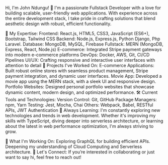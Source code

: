 Hi, I'm John Ndungu! 👋
I'm a passionate Fullstack Developer with a love for building scalable, user-friendly web applications. With experience across the entire development stack, I take pride in crafting solutions that blend aesthetic design with robust, efficient functionality.

🚀 My Expertise:
Frontend: React.js, HTML5, CSS3, JavaScript (ES6+), Bootstrap, Tailwind CSS
Backend: Node.js, Express.js, Python Django, Php Laravel.
Database: MongoDB, MySQL, Firebase
Fullstack: MERN (MongoDB, Express, React, Node.js)
E-commerce: Integrated Stripe payment gateways into modern e-commerce platforms
DevOps: Docker, AWS, Git, CI/CD Pipelines
UI/UX: Crafting responsive and interactive user interfaces with attention to detail
💼 Projects I've Worked On:
E-commerce Applications: Built robust online stores with seamless product management, Stripe payment integration, and dynamic user interfaces.
Movie App: Developed a movie app using the MERN stack, with a sleek UI and responsive design.
Portfolio Websites: Designed personal portfolio websites that showcase dynamic content, modern design, and optimized performance.
🛠️ Current Tools and Technologies:
Version Control: Git, GitHub
Package Managers: npm, Yarn
Testing: Jest, Mocha, Chai
Others: Webpack, Babel, RESTful APIs, JWT Authentication
🌱 Always Learning:
I'm constantly exploring new technologies and trends in web development. Whether it's improving my skills with TypeScript, diving deeper into serverless architecture, or learning about the latest in web performance optimization, I'm always striving to grow.

🔭 What I'm Working On:
Exploring GraphQL for building efficient APIs.
Deepening my understanding of Cloud Computing and Serverless architecture.
💬 Let's Connect:
If you’re interested in collaborating or just want to say hi, feel free to reach out!

<!---
njohn-hub/njohn-hub is a ✨ special ✨ repository because its `README.md` (this file) appears on your GitHub profile.
You can click the Preview link to take a look at your changes.
--->
